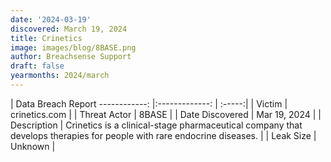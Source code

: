 ```yaml
---
date: '2024-03-19'
discovered: March 19, 2024
title: Crinetics
image: images/blog/8BASE.png
author: Breachsense Support
draft: false
yearmonths: 2024/march
---
```



| Data Breach Report
------------:     |:-------------:    | :-----:|
| Victim      | crinetics.com      | 
| Threat Actor      | 8BASE      | 
| Date Discovered      | Mar 19, 2024      | 
| Description      | Crinetics is a clinical-stage pharmaceutical company that develops therapies for people with rare endocrine diseases.      | 
| Leak Size      | Unknown      | 

